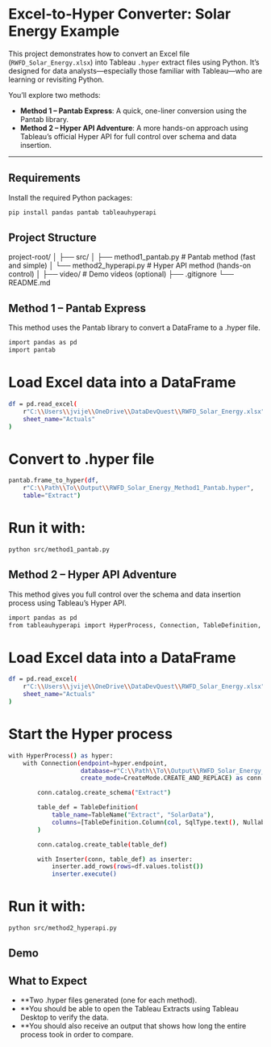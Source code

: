#  Excel‑to‑Hyper Converter: Solar Energy Example

This project demonstrates how to convert an Excel file (`RWFD_Solar_Energy.xlsx`) into Tableau `.hyper` extract files using Python. It’s designed for data analysts—especially those familiar with Tableau—who are learning or revisiting Python.

You’ll explore two methods:
- **Method 1 – Pantab Express**: A quick, one-liner conversion using the Pantab library.
- **Method 2 – Hyper API Adventure**: A more hands-on approach using Tableau’s official Hyper API for full control over schema and data insertion.

---

##  Requirements

Install the required Python packages:

```bash
pip install pandas pantab tableauhyperapi
```

## Project Structure
project-root/
│
├── src/
│   ├── method1_pantab.py       # Pantab method (fast and simple)
│   └── method2_hyperapi.py     # Hyper API method (hands-on control)
│
├── video/                      # Demo videos (optional)
├── .gitignore
└── README.md

## Method 1 – Pantab Express 
This method uses the Pantab library to convert a DataFrame to a .hyper file.

```bash
import pandas as pd
import pantab
```

# Load Excel data into a DataFrame
```bash
df = pd.read_excel(
    r"C:\\Users\\jvije\\OneDrive\\DataDevQuest\\RWFD_Solar_Energy.xlsx",
    sheet_name="Actuals"
)
```
# Convert to .hyper file
```bash
pantab.frame_to_hyper(df,
    r"C:\\Path\\To\\Output\\RWFD_Solar_Energy_Method1_Pantab.hyper",
    table="Extract")
```

# Run it with:
```bash
python src/method1_pantab.py
```

## Method 2 – Hyper API Adventure
This method gives you full control over the schema and data insertion process using Tableau’s Hyper API.

```bash
import pandas as pd
from tableauhyperapi import HyperProcess, Connection, TableDefinition, SqlType, TableName, Inserter, CreateMode, Nullability
```

# Load Excel data into a DataFrame
```bash
df = pd.read_excel(
    r"C:\\Users\\jvije\\OneDrive\\DataDevQuest\\RWFD_Solar_Energy.xlsx",
    sheet_name="Actuals"
)
```
# Start the Hyper process
```bash
with HyperProcess() as hyper:
    with Connection(endpoint=hyper.endpoint,
                    database=r"C:\\Path\\To\\Output\\RWFD_Solar_Energy_Method2_HyperAPI.hyper",
                    create_mode=CreateMode.CREATE_AND_REPLACE) as conn:

        conn.catalog.create_schema("Extract")

        table_def = TableDefinition(
            table_name=TableName("Extract", "SolarData"),
            columns=[TableDefinition.Column(col, SqlType.text(), Nullability.NULLABLE) for col in df.columns]
        )

        conn.catalog.create_table(table_def)

        with Inserter(conn, table_def) as inserter:
            inserter.add_rows(rows=df.values.tolist())
            inserter.execute()
```

# Run it with:
```bash
python src/method2_hyperapi.py
```

## Demo


## What to Expect
- **Two .hyper files generated (one for each method).
- **You should be able to open the Tableau Extracts using Tableau Desktop to verify the data.
- **You should also receive an output that shows how long the entire process took in order to compare.


